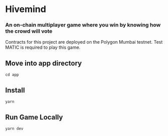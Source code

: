# Hivemind

### An on-chain multiplayer game where you win by knowing how the crowd will vote

Contracts for this project are deployed on the Polygon Mumbai testnet. Test MATIC is required to play this game.

## Move into app directory

`cd app`

## Install

`yarn`

## Run Game Locally

`yarn dev`
